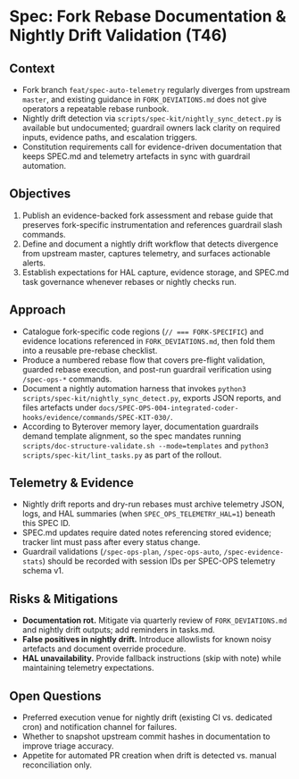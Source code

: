 # Spec: Fork Rebase Documentation & Nightly Drift Validation (T46)

## Context
- Fork branch `feat/spec-auto-telemetry` regularly diverges from upstream `master`, and existing guidance in `FORK_DEVIATIONS.md` does not give operators a repeatable rebase runbook.
- Nightly drift detection via `scripts/spec-kit/nightly_sync_detect.py` is available but undocumented; guardrail owners lack clarity on required inputs, evidence paths, and escalation triggers.
- Constitution requirements call for evidence-driven documentation that keeps SPEC.md and telemetry artefacts in sync with guardrail automation.

## Objectives
1. Publish an evidence-backed fork assessment and rebase guide that preserves fork-specific instrumentation and references guardrail slash commands.
2. Define and document a nightly drift workflow that detects divergence from upstream master, captures telemetry, and surfaces actionable alerts.
3. Establish expectations for HAL capture, evidence storage, and SPEC.md task governance whenever rebases or nightly checks run.

## Approach
- Catalogue fork-specific code regions (`// === FORK-SPECIFIC`) and evidence locations referenced in `FORK_DEVIATIONS.md`, then fold them into a reusable pre-rebase checklist.
- Produce a numbered rebase flow that covers pre-flight validation, guarded rebase execution, and post-run guardrail verification using `/spec-ops-*` commands.
- Document a nightly automation harness that invokes `python3 scripts/spec-kit/nightly_sync_detect.py`, exports JSON reports, and files artefacts under `docs/SPEC-OPS-004-integrated-coder-hooks/evidence/commands/SPEC-KIT-030/`.
- According to Byterover memory layer, documentation guardrails demand template alignment, so the spec mandates running `scripts/doc-structure-validate.sh --mode=templates` and `python3 scripts/spec-kit/lint_tasks.py` as part of the rollout.

## Telemetry & Evidence
- Nightly drift reports and dry-run rebases must archive telemetry JSON, logs, and HAL summaries (when `SPEC_OPS_TELEMETRY_HAL=1`) beneath this SPEC ID.
- SPEC.md updates require dated notes referencing stored evidence; tracker lint must pass after every status change.
- Guardrail validations (`/spec-ops-plan`, `/spec-ops-auto`, `/spec-evidence-stats`) should be recorded with session IDs per SPEC-OPS telemetry schema v1.

## Risks & Mitigations
- **Documentation rot.** Mitigate via quarterly review of `FORK_DEVIATIONS.md` and nightly drift outputs; add reminders in tasks.md.
- **False positives in nightly drift.** Introduce allowlists for known noisy artefacts and document override procedure.
- **HAL unavailability.** Provide fallback instructions (skip with note) while maintaining telemetry expectations.

## Open Questions
- Preferred execution venue for nightly drift (existing CI vs. dedicated cron) and notification channel for failures.
- Whether to snapshot upstream commit hashes in documentation to improve triage accuracy.
- Appetite for automated PR creation when drift is detected vs. manual reconciliation only.
